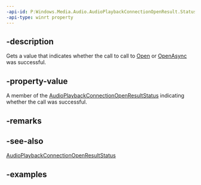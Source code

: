 ```yaml
---
-api-id: P:Windows.Media.Audio.AudioPlaybackConnectionOpenResult.Status
-api-type: winrt property
---
```


## -description

Gets a value that indicates whether the call to call to [Open](audioplaybackconnection_open_389234318.md) or [OpenAsync](audioplaybackconnection_openasync_171309613.md) was successful.

## -property-value

A member of the [AudioPlaybackConnectionOpenResultStatus](audioplaybackconnectionopenresultstatus.md) indicating whether the call was successful.

## -remarks

## -see-also

[AudioPlaybackConnectionOpenResultStatus](audioplaybackconnectionopenresultstatus.md)

## -examples

